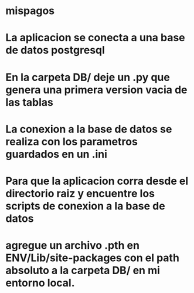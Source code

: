 # mispagos

# La aplicacion se conecta a una base de datos postgresql
# En la carpeta DB/ deje un .py que genera una primera version vacia de las tablas
# La conexion a la base de datos se realiza con los parametros guardados en un .ini
# Para que la aplicacion corra desde el directorio raiz y encuentre los scripts de conexion a la base de datos
# agregue un archivo .pth en ENV/Lib/site-packages con el path absoluto a la carpeta DB/ en mi entorno local.
